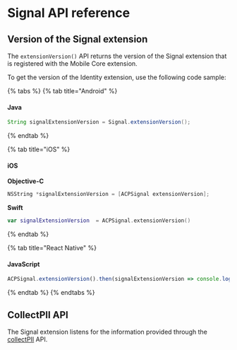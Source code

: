 # Signal API reference

## Version of the Signal extension

The `extensionVersion()` API returns the version of the Signal extension that is registered with the Mobile Core extension.

To get the version of the Identity extension, use the following code sample:

{% tabs %}
{% tab title="Android" %}

#### Java

```java
String signalExtensionVersion = Signal.extensionVersion();
```

{% endtab %}

{% tab title="iOS" %}

#### iOS

**Objective-C**

```objectivec
NSString *signalExtensionVersion = [ACPSignal extensionVersion];
```

**Swift**

```swift
var signalExtensionVersion  = ACPSignal.extensionVersion()
```

{% endtab %}

{% tab title="React Native" %}

#### JavaScript

```jsx
ACPSignal.extensionVersion().then(signalExtensionVersion => console.log("AdobeExperienceSDK: ACPSignal version: " + signalExtensionVersion));
```

{% endtab %}
{% endtabs %}

## CollectPII API

The Signal extension listens for the information provided through the [collectPII](https://aep-sdks.gitbook.io/docs/using-mobile-extensions/mobile-core/mobile-core-api-reference#collect-pii) API.

